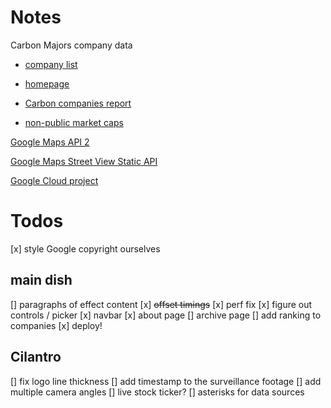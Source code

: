 # Notes

Carbon Majors company data

* [company list](http://climateaccountability.org/pdf/Sums/Sums/Sum%20Rank%208p.pdf)
* [homepage](http://climateaccountability.org/carbonmajors.html)
* [Carbon companies report](https://b8f65cb373b1b7b15feb-c70d8ead6ced550b4d987d7c03fcdd1d.ssl.cf3.rackcdn.com/cms/reports/documents/000/002/327/original/Carbon-Majors-Report-2017.pdf)

* [non-public market caps](https://www.ft.com/content/5de6ef96-8b95-11db-a61f-0000779e2340#axzz1L5EPlmlJ)

[Google Maps API 2](https://developers.google.com/maps/documentation/)


[Google Maps Street View Static API](https://developers.google.com/maps/documentation/streetview/intro)

[Google Cloud project](https://console.cloud.google.com/home/dashboard?folder=&organizationId=&project=climate-microsite)

# Todos

[x] style Google copyright ourselves

## main dish

[] paragraphs of effect content
[x] ~~offset timings~~
[x] perf fix
[x] figure out controls / picker
[x] navbar
[x] about page
[] archive page
[] add ranking to companies
[x] deploy!

## Cilantro
[] fix logo line thickness
[] add timestamp to the surveillance footage
[] add multiple camera angles
[] live stock ticker?
[] asterisks for data sources

